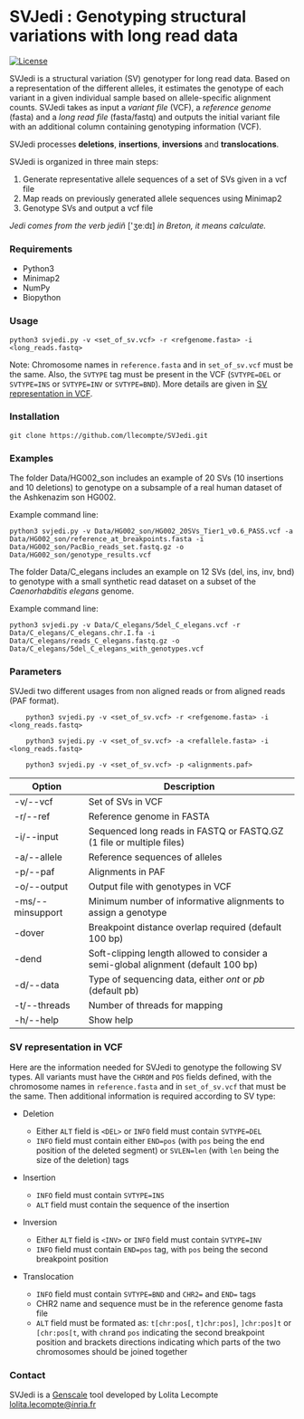 # SVJedi : Genotyping structural variations with long read data

[![License](http://img.shields.io/:license-affero-blue.svg)](http://www.gnu.org/licenses/agpl-3.0.en.html)

SVJedi is a structural variation (SV) genotyper for long read data. 
Based on a representation of the different alleles, it estimates the genotype of each variant in a given individual sample based on allele-specific alignment counts.
SVJedi takes as input a *variant file* (VCF), a *reference genome* (fasta) and a *long read file* (fasta/fastq) and 
outputs the initial variant file with an additional column containing genotyping information (VCF).

SVJedi processes **deletions**, **insertions**, **inversions** and **translocations**.

SVJedi is organized in three main steps:

1. Generate representative allele sequences of a set of SVs given in a vcf file
2. Map reads on previously generated allele sequences using Minimap2
3. Genotype SVs and output a vcf file

*Jedi comes from the verb jediñ* ['ʒeːdɪ] *in Breton, it means calculate.*


### Requirements

- Python3
- Minimap2
- NumPy
- Biopython


### Usage

    python3 svjedi.py -v <set_of_sv.vcf> -r <refgenome.fasta> -i <long_reads.fastq>

Note: Chromosome names in `reference.fasta` and in `set_of_sv.vcf` must be the same. 
Also, the `SVTYPE` tag must be present in the VCF (`SVTYPE=DEL` or `SVTYPE=INS` or `SVTYPE=INV` or `SVTYPE=BND`). 
More details are given in [SV representation in VCF](#SV-representation-in-VCF).


### Installation

    git clone https://github.com/llecompte/SVJedi.git

### Examples

The folder Data/HG002_son includes an example of 20 SVs (10 insertions and 10 deletions) to genotype on a subsample of a real human dataset of the Ashkenazim son HG002.

Example command line:

	python3 svjedi.py -v Data/HG002_son/HG002_20SVs_Tier1_v0.6_PASS.vcf -a Data/HG002_son/reference_at_breakpoints.fasta -i Data/HG002_son/PacBio_reads_set.fastq.gz -o Data/HG002_son/genotype_results.vcf


The folder Data/C_elegans includes an example on 12 SVs (del, ins, inv, bnd) to genotype with a small synthetic read dataset on a subset of the *Caenorhabditis elegans* genome.

Example command line:

    python3 svjedi.py -v Data/C_elegans/5del_C_elegans.vcf -r Data/C_elegans/C_elegans.chr.I.fa -i Data/C_elegans/reads_C_elegans.fastq.gz -o Data/C_elegans/5del_C_elegans_with_genotypes.vcf



### Parameters

SVJedi two different usages from non aligned reads or from aligned reads (PAF format).

```
    python3 svjedi.py -v <set_of_sv.vcf> -r <refgenome.fasta> -i <long_reads.fastq>
    
    python3 svjedi.py -v <set_of_sv.vcf> -a <refallele.fasta> -i <long_reads.fastq>
    
    python3 svjedi.py -v <set_of_sv.vcf> -p <alignments.paf>
```

| Option       | Description                               |
| ------------ | ----------------------------------------- |
| -v/--vcf     | Set of SVs in VCF                         |
| -r/--ref     | Reference genome in FASTA                 |
| -i/--input   | Sequenced long reads in FASTQ or FASTQ.GZ (1 file or multiple files)|
| -a/--allele  | Reference sequences of alleles            |
| -p/--paf     | Alignments in PAF                         |
| -o/--output  | Output file with genotypes in VCF         |
| -ms/--minsupport | Minimum number of informative alignments to assign a genotype
| -dover       | Breakpoint distance overlap required (default 100 bp) |
| -dend        | Soft-clipping length allowed to consider a semi-global alignment (default 100 bp) |
| -d/--data    | Type of sequencing data, either *ont* or *pb* (default pb)  |
| -t/--threads | Number of threads for mapping             |
| -h/--help    | Show help                                 |

### SV representation in VCF

Here are the information needed for SVJedi to genotype the following SV types. All variants must have the ```CHROM``` and ```POS``` fields defined, with the chromosome names in `reference.fasta` and in `set_of_sv.vcf` that must be the same. Then additional information is required according to SV type:

- Deletion
	- Either ```ALT``` field is ```<DEL>``` or ```INFO``` field must contain ```SVTYPE=DEL```
	- ```INFO``` field must contain either ```END=pos``` (with `pos` being the end position of the deleted segment) or ```SVLEN=len``` (with `len` being the size of the deletion) tags

- Insertion
	- ```INFO``` field must contain ```SVTYPE=INS```
	- ```ALT``` field must contain the sequence of the insertion 
	
- Inversion
	- Either ```ALT``` field is ```<INV>``` or ```INFO``` field must contain ```SVTYPE=INV```
	- ```INFO``` field must contain ```END=pos``` tag, with `pos` being the second breakpoint position

- Translocation
	- ```INFO``` field must contain ```SVTYPE=BND``` and ```CHR2=``` and ```END=``` tags
	- CHR2 name and sequence must be in the reference genome fasta file
	- ```ALT``` field must be formated as: ```t[chr:pos[```, ```t]chr:pos]```, ```]chr:pos]t``` or ```[chr:pos[t```, with `chr`and `pos` indicating the second breakpoint position and brackets directions indicating which parts of the two chromosomes should be joined together 

### Contact

SVJedi is a [Genscale](http://team.inria.fr/genscale/) tool developed by Lolita Lecompte <lolita.lecompte@inria.fr>

